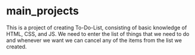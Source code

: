 # main_projects
This is a project of creating To-Do-List, consisting of basic knowledge of HTML, CSS, and JS. We need to enter the list of things that we need to do and whenever we want we can cancel any of the items from the list we created.
